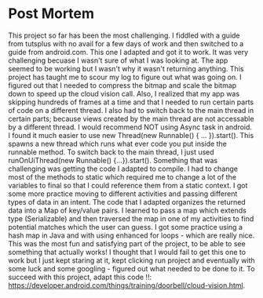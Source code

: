 # Post Mortem
This project so far has been the most challenging. I fiddled with a guide from tutsplus with no avail for a few days of work and then switched to a guide from android.com. This one I adapted and got it to work. It was very challenging becuase I wasn't sure of what I was looking at. The app seemed to be working but I wasn't why it wasn't returning anything. This project has taught me to scour my log to figure out what was going on. I figured out that I needed to compress the bitmap and scale the bitmap down to speed up the cloud vision call. Also, I realized that my app was skipping hundreds of frames at a time and that I needed to run certain parts of code on a different thread. I also had to switch back to the main thread in certain parts; because views created by the main thread are not accessable by a different thread. I would recommend NOT using Async task in android. I found it much easier to use new Thread(new Runnable() { ... }).start(). This spawns a new thread which runs what ever code you put inside the runnable method. To switch back to the main thread, I just used runOnUiThread(new Runnable() {...}).start(). Something that was challenging was getting the code I adapted to compile. I had to change most of the methods to static which required me to change a lot of the variables to final so that I could reference them from a static context. I got some more practice moving to different activities and passing different types of data in an intent. The code that I adapted organizes the returned data into a Map of key/value pairs. I learned to pass a map which extends type (Serializable) and then traversed the map in one of my activities to find potential matches which the user can guess. I got some practice using a hash map in Java and with using enhanced for loops - which are really nice. This was the most fun and satisfying part of the project, to be able to see something that actually works! I thought that I would fail to get this one to work but I just kept staring at it, kept clicking run project and eventually with some luck and some googling - figured out what needed to be done to it. To succeed with this project, adapt this code !!: https://developer.android.com/things/training/doorbell/cloud-vision.html. 
